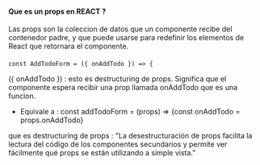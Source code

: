 
#### Que es un  props en REACT ?

Las props son la coleccion de datos que un componente recibe del contenedor padre, y que puede usarse para redefinir los elementos de React que retornara el componente.

#### 

```
const AddTodoForm = ({ onAddTodo }) => {
```
({ onAddTodo }) : esto es destructuring de props. Significa que el componente espera recibir una prop llamada onAddTodo que es una funcion.
- Equivale a : const addTodoForm = (props) => {const onAddTodo = props.onAddTodo}

que es destructuring de props : "La desestructuración de props facilita la lectura del código de los componentes secundarios y permite ver fácilmente qué props se están utilizando a simple vista."


